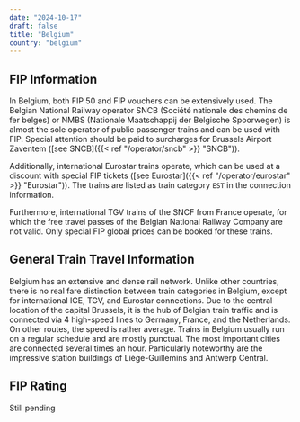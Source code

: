 ```yaml
---
date: "2024-10-17"
draft: false
title: "Belgium"
country: "belgium"
---
```


## FIP Information

In Belgium, both FIP 50 and FIP vouchers can be extensively used. The Belgian National Railway operator SNCB (Société nationale des chemins de fer belges) or NMBS (Nationale Maatschappij der Belgische Spoorwegen) is almost the sole operator of public passenger trains and can be used with FIP. Special attention should be paid to surcharges for Brussels Airport Zaventem ([see SNCB]({{< ref "/operator/sncb" >}} "SNCB")).

Additionally, international Eurostar trains operate, which can be used at a discount with special FIP tickets ([see Eurostar]({{< ref "/operator/eurostar" >}} "Eurostar")). The trains are listed as train category `EST` in the connection information.

Furthermore, international TGV trains of the SNCF from France operate, for which the free travel passes of the Belgian National Railway Company are not valid. Only special FIP global prices can be booked for these trains.

## General Train Travel Information

Belgium has an extensive and dense rail network. Unlike other countries, there is no real fare distinction between train categories in Belgium, except for international ICE, TGV, and Eurostar connections. Due to the central location of the capital Brussels, it is the hub of Belgian train traffic and is connected via 4 high-speed lines to Germany, France, and the Netherlands. On other routes, the speed is rather average. Trains in Belgium usually run on a regular schedule and are mostly punctual. The most important cities are connected several times an hour. Particularly noteworthy are the impressive station buildings of Liège-Guillemins and Antwerp Central.

## FIP Rating

Still pending